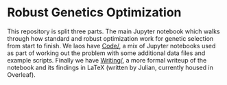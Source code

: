 # Robust Genetics Optimization

This repository is split three parts. The main Jupyter notebook which walks through how standard and robust optimization work for genetic selection from start to finish. We laos have [Code/](Code/), a mix of Jupyter notebooks used as part of working out the problem with some additional data files and example scripts. Finally we have [Writing/](Writing/), a more formal writeup of the notebook and its findings in LaTeX (written by Julian, currently housed in Overleaf).
